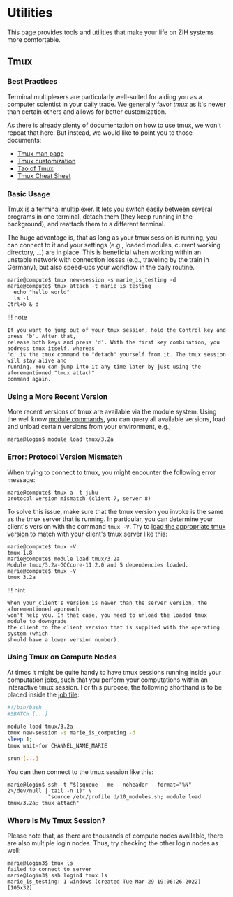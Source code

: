 # Utilities

This page provides tools and utilities that make your life on ZIH systems more comfortable.

## Tmux

### Best Practices

Terminal multiplexers are particularly well-suited for aiding you as a computer scientist in your
daily trade. We generally favor *tmux* as it's newer than certain others and allows for better
customization.

As there is already plenty of documentation on how to use tmux, we won't repeat that here. But
instead, we would like to point you to those documents:

* [Tmux man page](https://manpages.org/tmux)
* [Tmux customization](https://tmuxguide.readthedocs.io/en/latest/tmux/tmux.html#tmux-conf)
* [Tao of Tmux](https://tao-of-tmux.readthedocs.io/en/latest/)
* [Tmux Cheat Sheet](https://tmuxcheatsheet.com/)

### Basic Usage

Tmux is a terminal multiplexer. It lets you switch easily between several programs in one
terminal, detach them (they keep running in the background), and reattach them to a different
terminal.

The huge advantage is, that as long as your tmux session is running, you can connect to it and your
settings (e.g., loaded modules, current working directory, ...) are in place. This is
beneficial when working within an unstable network with connection losses (e.g., traveling by the
train in Germany), but also speed-ups your workflow in the daily routine.

```console
marie@compute$ tmux new-session -s marie_is_testing -d
marie@compute$ tmux attach -t marie_is_testing
  echo "hello world"
  ls -l
Ctrl+b & d
```

!!! note

    If you want to jump out of your tmux session, hold the Control key and press 'b'. After that,
    release both keys and press 'd'. With the first key combination, you address tmux itself, whereas
    'd' is the tmux command to "detach" yourself from it. The tmux session will stay alive and
    running. You can jump into it any time later by just using the aforementioned "tmux attach"
    command again.

### Using a More Recent Version

More recent versions of tmux are available via the module system. Using the well know
[module commands](modules.md#module-commands), you can query all available versions, load and unload
certain versions from your environment, e.g.,

```console
marie@login$ module load tmux/3.2a
```

### Error: Protocol Version Mismatch

When trying to connect to tmux, you might encounter the following error message:

```console
marie@compute$ tmux a -t juhu
protocol version mismatch (client 7, server 8)
```

To solve this issue, make sure that the tmux version you invoke
is the same as the tmux server that is running.
In particular, you can determine your client's version with the command `tmux -V`.
Try to [load the appropriate tmux version](#using-a-more-recent-version) to match with your
client's tmux server like this:

```console
marie@compute$ tmux -V
tmux 1.8
marie@compute$ module load tmux/3.2a
Module tmux/3.2a-GCCcore-11.2.0 and 5 dependencies loaded.
marie@compute$ tmux -V
tmux 3.2a
```

!!! hint

    When your client's version is newer than the server version, the aforementioned approach
    won't help you. In that case, you need to unload the loaded tmux module to downgrade
    the client to the client version that is supplied with the operating system (which
    should have a lower version number).

### Using Tmux on Compute Nodes

At times it might be quite handy to have tmux sessions running inside your computation jobs,
such that you perform your computations within an interactive tmux session.
For this purpose, the following shorthand is to be placed inside the
[job file](../jobs_and_resources/slurm.md#job-files):

```bash
#!/bin/bash
#SBATCH [...]

module load tmux/3.2a
tmux new-session -s marie_is_computing -d
sleep 1;
tmux wait-for CHANNEL_NAME_MARIE

srun [...]
```

You can then connect to the tmux session like this:

```console
marie@login$ ssh -t "$(squeue --me --noheader --format="%N" 2>/dev/null | tail -n 1)" \
             "source /etc/profile.d/10_modules.sh; module load tmux/3.2a; tmux attach"
```

### Where Is My Tmux Session?

Please note that, as there are thousands of compute nodes available, there are also multiple login
nodes. Thus, try checking the other login nodes as well:

```console
marie@login3$ tmux ls
failed to connect to server
marie@login3$ ssh login4 tmux ls
marie_is_testing: 1 windows (created Tue Mar 29 19:06:26 2022) [105x32]
```
